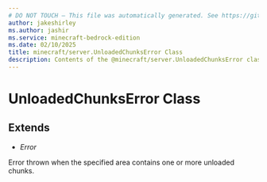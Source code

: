 ```yaml
---
# DO NOT TOUCH — This file was automatically generated. See https://github.com/mojang/minecraftapidocsgenerator to modify descriptions, examples, etc.
author: jakeshirley
ms.author: jashir
ms.service: minecraft-bedrock-edition
ms.date: 02/10/2025
title: minecraft/server.UnloadedChunksError Class
description: Contents of the @minecraft/server.UnloadedChunksError class.
---
```

# UnloadedChunksError Class

## Extends
- *Error*

Error thrown when the specified area contains one or more unloaded chunks.
